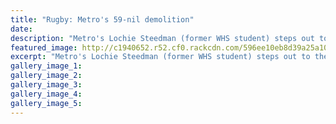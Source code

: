 ```yaml
---
title: "Rugby: Metro's 59-nil demolition"
date: 
description: "Metro's Lochie Steedman (former WHS student) steps out to the try line for one of nine scored against Kia Toa at the Kaierau Country Club on Saturday..."
featured_image: http://c1940652.r52.cf0.rackcdn.com/596ee10eb8d39a25a1000344/Lochie-Steedman-Metro-July-15-chron.jpg
excerpt: "Metro's Lochie Steedman (former WHS student) steps out to the try line for one of nine scored against Kia Toa at the Kaierau Country Club on Saturday."
gallery_image_1: 
gallery_image_2: 
gallery_image_3: 
gallery_image_4: 
gallery_image_5: 
---
```

